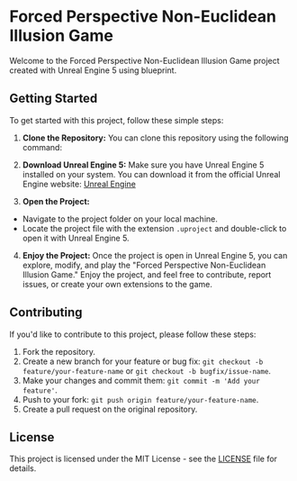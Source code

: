 # Forced Perspective Non-Euclidean Illusion Game

Welcome to the Forced Perspective Non-Euclidean Illusion Game project created with Unreal Engine 5 using blueprint.

## Getting Started

To get started with this project, follow these simple steps:

1. **Clone the Repository:**
   You can clone this repository using the following command:


2. **Download Unreal Engine 5:**
Make sure you have Unreal Engine 5 installed on your system. You can download it from the official Unreal Engine website: [Unreal Engine](https://www.unrealengine.com/en-US/)

3. **Open the Project:**
- Navigate to the project folder on your local machine.
- Locate the project file with the extension `.uproject` and double-click to open it with Unreal Engine 5.

4. **Enjoy the Project:**
Once the project is open in Unreal Engine 5, you can explore, modify, and play the "Forced Perspective Non-Euclidean Illusion Game." Enjoy the project, and feel free to contribute, report issues, or create your own extensions to the game.

## Contributing

If you'd like to contribute to this project, please follow these steps:

1. Fork the repository.
2. Create a new branch for your feature or bug fix: `git checkout -b feature/your-feature-name` or `git checkout -b bugfix/issue-name`.
3. Make your changes and commit them: `git commit -m 'Add your feature'`.
4. Push to your fork: `git push origin feature/your-feature-name`.
5. Create a pull request on the original repository.

## License

This project is licensed under the MIT License - see the [LICENSE](LICENSE) file for details.
